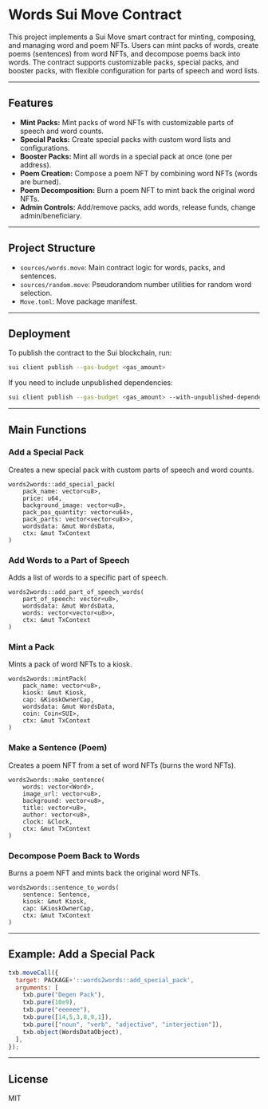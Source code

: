 # Words Sui Move Contract

This project implements a Sui Move smart contract for minting, composing, and managing word and poem NFTs. Users can mint packs of words, create poems (sentences) from word NFTs, and decompose poems back into words. The contract supports customizable packs, special packs, and booster packs, with flexible configuration for parts of speech and word lists.

---

## Features

- **Mint Packs:** Mint packs of word NFTs with customizable parts of speech and word counts.
- **Special Packs:** Create special packs with custom word lists and configurations.
- **Booster Packs:** Mint all words in a special pack at once (one per address).
- **Poem Creation:** Compose a poem NFT by combining word NFTs (words are burned).
- **Poem Decomposition:** Burn a poem NFT to mint back the original word NFTs.
- **Admin Controls:** Add/remove packs, add words, release funds, change admin/beneficiary.

---

## Project Structure

- `sources/words.move`: Main contract logic for words, packs, and sentences.
- `sources/random.move`: Pseudorandom number utilities for random word selection.
- `Move.toml`: Move package manifest.

---

## Deployment

To publish the contract to the Sui blockchain, run:

```sh
sui client publish --gas-budget <gas_amount>
```

If you need to include unpublished dependencies:

```sh
sui client publish --gas-budget <gas_amount> --with-unpublished-dependencies --skip-dependency-verification
```

---

## Main Functions

### Add a Special Pack

Creates a new special pack with custom parts of speech and word counts.

```move
words2words::add_special_pack(
    pack_name: vector<u8>,
    price: u64,
    background_image: vector<u8>,
    pack_pos_quantity: vector<u64>,
    pack_parts: vector<vector<u8>>,
    wordsdata: &mut WordsData,
    ctx: &mut TxContext
)
```

### Add Words to a Part of Speech

Adds a list of words to a specific part of speech.

```move
words2words::add_part_of_speech_words(
    part_of_speech: vector<u8>,
    wordsdata: &mut WordsData,
    words: vector<vector<u8>>,
    ctx: &mut TxContext
)
```

### Mint a Pack

Mints a pack of word NFTs to a kiosk.

```move
words2words::mintPack(
    pack_name: vector<u8>,
    kiosk: &mut Kiosk,
    cap: &KioskOwnerCap,
    wordsdata: &mut WordsData,
    coin: Coin<SUI>,
    ctx: &mut TxContext
)
```

### Make a Sentence (Poem)

Creates a poem NFT from a set of word NFTs (burns the word NFTs).

```move
words2words::make_sentence(
    words: vector<Word>,
    image_url: vector<u8>,
    background: vector<u8>,
    title: vector<u8>,
    author: vector<u8>,
    clock: &Clock,
    ctx: &mut TxContext
)
```

### Decompose Poem Back to Words

Burns a poem NFT and mints back the original word NFTs.

```move
words2words::sentence_to_words(
    sentence: Sentence,
    kiosk: &mut Kiosk,
    cap: &KioskOwnerCap,
    ctx: &mut TxContext
)
```

---

## Example: Add a Special Pack

```js
txb.moveCall({
  target: PACKAGE+'::words2words::add_special_pack',
  arguments: [
    txb.pure("Degen Pack"),
    txb.pure(10e9),
    txb.pure("eeeeee"),
    txb.pure([14,5,3,8,9,1]),
    txb.pure(["noun", "verb", "adjective", "interjection"]),
    txb.object(WordsDataObject),
  ],
});
```

---

## License

MIT